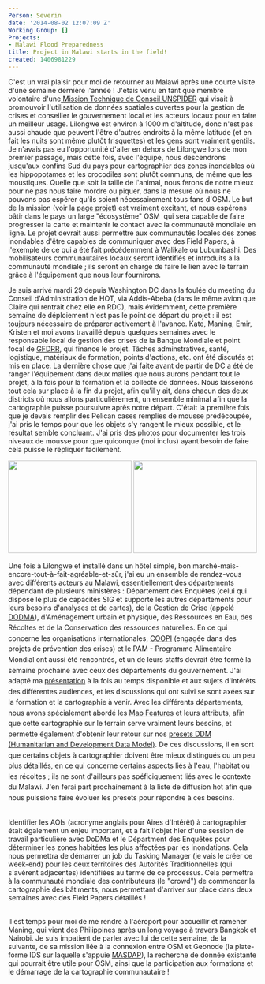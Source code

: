 ```yaml
---
Person: Severin
date: '2014-08-02 12:07:09 Z'
Working Group: []
Projects:
- Malawi Flood Preparedness
title: Project in Malawi starts in the field!
created: 1406981229
---
```

<p>C'est un vrai plaisir pour moi de retourner au Malawi après une courte visite d'une semaine dernière l'année ! J'etais venu en tant que membre volontaire d'une<a href="http://www.un-spider.org/about-us/news/malawi-un-spider-technical-advisory-mission-successfully-concluded"> Mission Technique de Conseil UNSPIDER</a> qui visait à promouvoir l'utilisation de données spatiales ouvertes pour la gestion de crises et conseiller le gouvernement local et les acteurs locaux pour en faire un meilleur usage. Lilongwe est environ à 1000 m d'altitude, donc n'est pas aussi chaude que peuvent l'être d'autres endroits à la même latitude (et en fait les nuits sont même plutôt frisquettes) et les gens sont vraiment gentils. Je n'avais pas eu l'opportunité d'aller en dehors de Lilongwe lors de mon premier passage, mais cette fois, avec l'équipe, nous descendrons jusqu'aux confins Sud du pays pour cartographier des zones inondables où les hippopotames et les crocodiles sont plutôt communs, de même que les moustiques. Quelle que soit la taille de l'animal, nous ferons de notre mieux pour ne pas nous faire mordre ou piquer, dans la mesure où nous ne pouvons pas espérer qu'ils soient nécessairement tous fans d'OSM. Le but de la mission (voir la <a href="http://hot.openstreetmap.org/projects/osm_community_mapping_for_flood_preparedness_in_malawi">page projet</a>) est vraiment excitant, et nous espérons bâtir dans le pays un large "écosystème" OSM&nbsp; qui sera capable de faire progresser la carte et maintenir le contact avec la communauté mondiale en ligne. Le projet devrait aussi permettre aux communautés locales des zones inondables d'être capables de communiquer avec des Field Papers, à l'exemple de ce qui a été fait précédemment à Walikale ou Lubumbashi. Des mobilisateurs communautaires locaux seront identifiés et introduits à la communauté mondiale ; ils seront en charge de faire le lien avec le terrain grâce à l'équipement que nous leur fournirons.</p><p>Je suis arrivé mardi 29 depuis Washington DC dans la foulée du meeting du Conseil d'Administration de HOT, via Addis-Abeba (dans le même avion que Claire qui rentrait chez elle en RDC), mais évidemment, cette première semaine de déploiement n'est pas le point de départ du projet : il est toujours nécessaire de préparer activement à l'avance. Kate, Maning, Emir, Kristen et moi avons travaillé depuis quelques semaines avec le responsable local de gestion des crises de la Banque Mondiale et point focal de <a href="https://www.gfdrr.org/about_gfdrr">GFDRR</a>, qui finance le projet. Tâches adminstratives, santé, logistique, matériaux de formation, points d'actions, etc. ont été discutés et mis en place. La dernière chose que j'ai faite avant de partir de DC a été de ranger l'équipement dans deux malles que nous aurons pendant tout le projet, à la fois pour la formation et la collecte de données. Nous laisserons tout cela sur place à la fin du projet, afin qu'il y ait, dans chacun des deux districts où nous allons particulièrement, un ensemble minimal afin que la cartographie puisse poursuivre après notre départ. C'était la première fois que je devais remplir des Pelican cases remplies de mousse prédécoupée, j'ai pris le temps pour que les objets s'y rangent le mieux possible, et le résultat semble concluant. J'ai pris des photos pour documenter les trois niveaux de mousse pour que quiconque (moi inclus) ayant besoin de faire cela puisse le répliquer facilement.</p><p><img class="image-medium" src="/sites/default/files/styles/medium/public/P1040707_50%25.JPG?itok=oglsiuwy" alt="" height="188" width="250"> <img class="image-medium" src="/sites/default/files/styles/medium/public/P1040705_50%25.JPG?itok=0v0ZOjEk" alt="" height="188" width="250"></p><p>Une fois à Lilongwe et installé dans un hôtel simple, bon marché-mais-encore-tout-à-fait-agréable-et-sûr, j'ai eu un ensemble de rendez-vous avec différents acteurs au Malawi, essentiellement des départements dépendant de plusieurs ministères : Département des Enquêtes (celui qui dispose le plus de capacités SIG et supporte les autres départements pour leurs besoins d'analyses et de cartes), de la Gestion de Crise (appelé <a style="line-height: 1.538em;" href="http://www.preventionweb.net/english/professional/contacts/profile.php?id=4495">DODMA</a><span style="line-height: 1.538em;">), d'Aménagement urbain et physique, des Ressources en Eau, des Récoltes et de la Conservation des ressources naturelles. En ce qui concerne les organisations internationales, <a href="http://www.coopi.org/fr/home/">COOPI</a> (engagée dans des projets de prévention des crises) et le PAM - Programme Alimentaire Mondial ont aussi été rencontrés, et un de leurs staffs devrait être formé la semaine prochaine avec ceux des départements du gouvernement. J'ai adapté ma <a href="http://www.slideshare.net/Sev_hotosm/hot-osm-community-mapping-in-lower-shire-malawi">présentation</a> à la fois au temps disponible et aux sujets d'intérêts des différentes audiences, et les discussions qui ont suivi se sont axées sur la formation et la cartographie à venir. Avec les différents départements, nous avons spécialement abordé les <a href="http://wiki.openstreetmap.org/wiki/FR:Map_Features">Map Features</a> et leurs attributs, afin que cette cartographie sur le terrain serve vraiment leurs besoins, et permette </span><span style="line-height: 1.538em;"><span style="line-height: 1.538em;">également</span> d'obtenir leur retour sur nos </span><span style="line-height: 1.538em;"><a style="line-height: 1.538em;" href="https://github.com/hotosm/presets">presets DDM (Humanitarian and Development Data Model)</a><span style="line-height: 1.538em;">. De ces discussions, il en sort que certains objets à cartographier doivent être mieux distingués ou un peu plus détaillés, en ce qui concerne certains aspects liés à l'eau, l'habitat ou les récoltes ; ils ne sont </span></span><span style="line-height: 1.538em;"><span style="line-height: 1.538em;"><span style="line-height: 1.538em;"><span style="line-height: 1.538em;">d'ailleurs </span></span>pas spéficiquement liés avec le contexte du Malawi. J'en ferai part prochainement à la liste de diffusion hot afin que nous puissions faire évoluer les presets pour répondre à ces besoins. </span></span></p><p><br>Identifier les AOIs (acronyme anglais pour Aires d'Intérêt) à cartographier était également un enjeu important, et a fait l'objet hier d'une session de travail particulière avec DoDMa et le Départment des Enquêtes pour déterminer les zones habitées les plus affectées par les inondations. Cela nous permettra de démarrer un job du Tasking Manager (je vais le créer ce week-end) pour les deux territoires des Autorités Traditionnelles (qui s'avèrent adjacentes) identifiées au terme de ce processus. Cela permettra à la communauté mondiale des contributeurs (le "crowd") de commencer la cartographie des bâtiments, nous permettant d'arriver sur place dans deux semaines avec des Field Papers détaillés !<br><br></p><p>Il est temps pour moi de me rendre à l'aéroport pour accueillir et ramener Maning, qui vient des Philippines après un long voyage à travers Bangkok et Nairobi. Je suis impatient de parler avec lui de cette semaine, de la suivante, de sa mission liée à la connexion entre OSM et Geonode (la plate-forme IDS sur laquelle s'appuie <a href="http://www.masdap.mw/">MASDAP</a>), la recherche de donnée existante qui pourrait être utile pour OSM, ainsi que la participation aux formations et le démarrage de la cartographie communautaire !</p>
